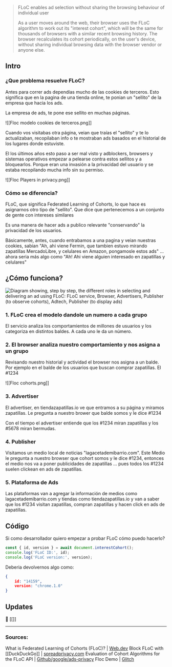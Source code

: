 > FLoC enables ad selection without sharing the browsing behaviour of individual user
> 
> As a user moves around the web, their browser uses the FLoC algorithm to work out its "interest cohort", which will be the same for thousands of browsers with a similar recent browsing history. The browser recalculates its cohort periodically, on the user's device, without sharing individual browsing data with the browser vendor or anyone else.

## Intro

### ¿Que problema resuelve FLoC?

Antes para correr ads dependías mucho de las cookies de terceros. Esto significa que en la pagina de una tienda online, te ponian un "sellito" de la empresa que hacia los ads.

La empresa de ads, te pone ese sellito en muchas páginas.

![[Floc modelo cookies de terceros.png]]

Cuando vos visitabas otra página, veian que traías el "sellito" y te lo actualizaban, recopilaban info o te mostraban ads basados en el historial de los lugares donde estuviste.

El los últimos años esto paso a ser mal visto y adblockers, browsers y sistemas operativos empezar a pelearse contra estos sellitos y a bloquearlos. Porque eran una invasión a la privacidad del usuario y se estaba recopilando mucha info sin su permiso.

![[Floc Players in privacy.png]]

### Cómo se diferencia?

FLoC, que significa Federated Learning of Cohorts, lo que hace es asignarnos otro tipo de "sellito". Que dice que pertenecemos a un conjunto de gente con intereses similares

Es una manera de hacer ads a publico relevante "conservando" la privacidad de los usuarios.

Básicamente, antes, cuando entrabamos a una pagina y veian nuestras cookies, sabian "Ah, ahi viene Fermin, que tambien estuvo mirando zapatillas MercadoLibre, y celulares en Amazon, pongamosle estos ads" ... ahora seria más algo como "Ah! Ahi viene alguien interesado en zapatillas y celulares"


## ¿Cómo funciona?

![Diagram showing, step by step, the different roles in selecting and delivering an ad using    FLoC: FLoC service, Browser, Advertisers, Publisher (to observe cohorts), Adtech,    Publisher (to display ads)](https://web-dev.imgix.net/image/80mq7dk16vVEg8BBhsVe42n6zn82/0l0SjpSJ2YIfS0BKX80N.png?auto=format)

### 1. FLoC crea el modelo dandole un numero a cada grupo

El servicio analiza los comportamientos de millones de usuarios y los categoriza en distintos baldes. A cada uno le da un número.

### 2. El browser analiza nuestro comportamiento y nos asigna a un grupo

Revisando nuestro historial y actividad el browser nos asigna a un balde. Por ejemplo en el balde de los usuarios que buscan comprar zapatillas. El #1234

![[Floc cohorts.png]]

### 3. Advertiser

El advertiser, en tiendazapatillas.io ve que entramos a su página y miramos zapatillas. Le pregunta a nuestro brower que balde somos y le dice #1234

Con el tiempo el advertiser entiende que los #1234 miran zapatillas y los #5678 miran bermudas.

### 4. Publisher

Visitamos un medio local de noticias "lagacetademibarrio.com". Este Medio le pregunta a nuestro browser que cohort somos y le dice #1234, entonces el medio nos va a poner publicidades de zapatillas ... pues todos los #1234 suelen clickean en ads de zapatillas.

### 5. Plataforma de Ads

Las plataformas van a agregar la información de medios como lagacetademibarrio.com y tiendas como tiendazapatillas.io y van a saber que los #1234 visitan zapatillas, compran zapatillas y hacen click en ads de zapatillas.

## Código

Si como desarrollador quiero empezar a probar FLoC cómo puedo hacerlo?

```js
const { id, version } = await document.interestCohort();
console.log('FLoC ID:', id);
console.log('FLoC version:', version);
```

Deberia devolvernos algo como:

```json
{
	id: "14159",
	version: "chrome.1.0"
}
```


## Updates

📆 [[]]

---

### Sources:

What is Federated Learning of Cohorts (FLoC)? | [Web.dev](https://web.dev/floc/)
Block FLoC with [[DuckDuckGo]] | [spreadprivacy.com](https://spreadprivacy.com/block-floc-with-duckduckgo/)
Evaluation of Cohort Algorithms for the FLoC API | [Github/google/ads-privacy](https://github.com/google/ads-privacy/blob/master/proposals/FLoC/README.md)
Floc Demo | [Glitch](https://floc.glitch.me/)
